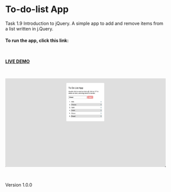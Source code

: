 # To-do-list App
Task 1.9 Introduction to jQuery. A simple app to add and remove items from a list written in j.Query.

#### To run the app, click this link: 

<br>

<strong>[LIVE DEMO](https://koola123.github.io/to-do-list-app/)</strong>

<br>

![to-do-list-app](img/todolist.png)

<br>

Version 1.0.0


